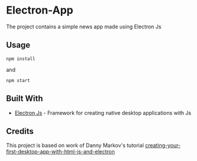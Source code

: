 # Electron-App

The project contains a simple news app made using Electron Js

## Usage

```
npm install
```
and 
```
npm start
```
 	
## Built With

* [Electron Js](https://electron.atom.io/) - Framework for creating native desktop applications with Js

## Credits

This project is based on work of Danny Markov's tutorial [creating-your-first-desktop-app-with-html-js-and-electron](http://tutorialzine.com/2015/12/creating-your-first-desktop-app-with-html-js-and-electron/)

